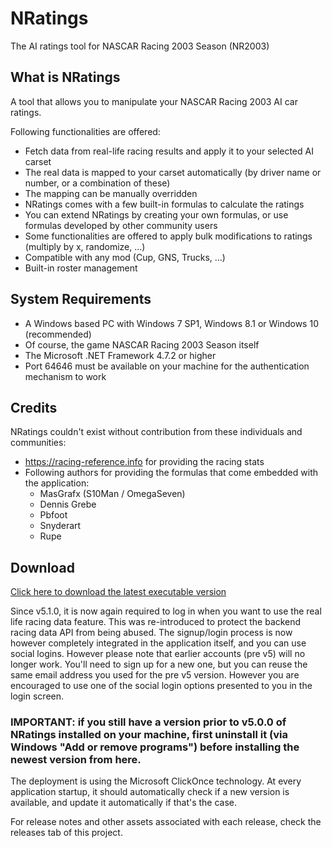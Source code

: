 # NRatings
The AI ratings tool for NASCAR Racing 2003 Season (NR2003)

## What is NRatings
A tool that allows you to manipulate your NASCAR Racing 2003 AI car ratings.

Following functionalities are offered:

- Fetch data from real-life racing results and apply it to your selected AI carset
- The real data is mapped to your carset automatically (by driver name or number, or a combination of these)
- The mapping can be manually overridden
- NRatings comes with a few built-in formulas to calculate the ratings
- You can extend NRatings by creating your own formulas, or use formulas developed by other community users
- Some functionalities are offered to apply bulk modifications to ratings (multiply by x, randomize, ...)
- Compatible with any mod (Cup, GNS, Trucks, ...)
- Built-in roster management

## System Requirements
- A Windows based PC with Windows 7 SP1, Windows 8.1 or Windows 10 (recommended)
- Of course, the game NASCAR Racing 2003 Season itself
- The Microsoft .NET Framework 4.7.2 or higher
- Port 64646 must be available on your machine for the authentication mechanism to work

## Credits

NRatings couldn't exist without contribution from these individuals and communities:

- https://racing-reference.info for providing the racing stats
- Following authors for providing the formulas that come embedded with the application:
  - MasGrafx (S10Man / OmegaSeven)
  - Dennis Grebe
  - Pbfoot
  - Snyderart
  - Rupe

## Download

[Click here to download the latest executable version](https://www.64soft.eu/nratings/download/client/NRatings.Client.application)

Since v5.1.0, it is now again required to log in when you want to use the real life racing data feature. This was re-introduced to protect the backend racing data API from being abused. The signup/login process is now however completely integrated in the application itself, and you can use social logins. However please note that earlier accounts (pre v5) will no longer work. You'll need to sign up for a new one, but you can reuse the same email address you used for the pre v5 version. However you are encouraged to use one of the social login options presented to you in the login screen. 

### IMPORTANT: if you still have a version prior to v5.0.0 of NRatings installed on your machine, first uninstall it (via Windows "Add or remove programs") before installing the newest version from here.

The deployment is using the Microsoft ClickOnce technology. At every application startup, it should automatically check if a new version is available, and update it automatically if that's the case.

For release notes and other assets associated with each release, check the releases tab of this project.
